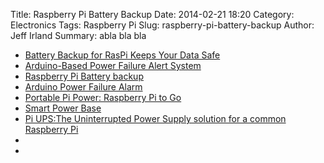 Title: Raspberry Pi Battery Backup
Date: 2014-02-21 18:20
Category: Electronics
Tags: Raspberry Pi 
Slug: raspberry-pi-battery-backup
Author: Jeff Irland
Summary: abla bla bla

* [Battery Backup for RasPi Keeps Your Data Safe](http://hackaday.com/2013/11/17/battery-backup-for-raspi-keeps-your-data-safe/)
* [Arduino-Based Power Failure Alert System](http://hackaday.com/2013/11/17/arduino-based-power-failure-alert-system/)
* [Raspberry Pi Battery backup](http://www.repairhub.co.uk/content/resources/raspberry-pi-battery-backup)
* [Arduino Power Failure Alarm](http://lauters.fr/blog/arduino-power-failure-alarm/)
* [Portable Pi Power: Raspberry Pi to Go](http://makezine.com/projects/portable-pi-power-raspbery-pi-to-go/)
* [Smart Power Base](http://www.makershed.com/product_p/mkmts01.htm)
* [Pi UPS:The Uninterrupted Power Supply solution for a common Raspberry Pi](http://www.piups.net/)
* []()
* []()
